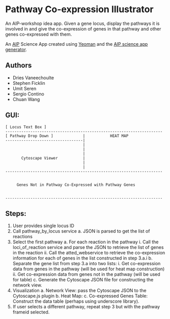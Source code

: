 # Pathway Co-expression Illustrator

An AIP-workshop idea app. Given a gene locus, display the pathways it is involved in and give the co-expression of genes in that pathway and other genes co-expressed with them.

An [AIP](http://www.araport.org) Science App created using [Yeoman](http://yeoman.io)
and the [AIP science app generator](https://www.npmjs.org/package/generator-aip-science-app).

## Authors
  * Dries Vaneechoulte
  * Stephen Ficklin
  * Umit Seren
  * Sergio Contino
  * Chuan Wang

## GUI:

```
[ Locus Text Box ]
---------------------------------------------------------------------
[ Pathway Drop Down ]             |           HEAT MAP
----------------------------------|
                                  |
                                  |
                                  |
       Cytoscape Viewer           |
                                  |
                                  |
---------------------------------------------------------------------


     Genes Not in Pathway Co-Expressed with Pathway Genes


---------------------------------------------------------------------
```

## Steps:

1. User provides single locus ID
2. Call pathway_by_locus service
  a. JSON is parsed to get the list of reactions
3. Select the first pathway
  a. For each reaction in the pathway
    i. Call the loci_of_reaction service and parse the JSON to retrieve the list of genes in the reaction
    ii. Call the atted_webservice to retrieve the co-expression information for each of genes in the list constructed in step 3.a.i
  b. Separate the gene list from step 3.a into two lists:
    i. Get co-expression data from genes in the pathway (will be used for heat map construction)
    ii. Get co-expression data from genes not in the pathway (will be used for table)
  c. Generate the Cytoscape JSON file for constructing the network view.
4. Visualization
  a. Network View:  pass the Cytoscape JSON to the Cytoscape.js plugin
  b. Heat Map:
  c. Co-expressed Genes Table:  Construct the data table (perhaps using underscore library).
5. If user selects a different pathway, repeat step 3 but with the pathway frameid selected.
